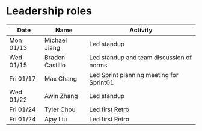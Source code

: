 # Leadership roles

| Date      | Name            | Activity                                 |
| --------- | --------------- | ---------------------------------------- |
| Mon 01/13 | Michael Jiang   | Led standup                              |
| Wed 01/15 | Braden Castillo | Led standup and team discussion of norms |
| Fri 01/17 | Max Chang       | Led Sprint planning meeting for Sprint01 |
| Wed 01/22 | Awin Zhang      | Led standup                              |
| Fri 01/24 | Tyler Chou      | Led first Retro                          |
| Fri 01/24 | Ajay Liu        | Led first Retro                          |
